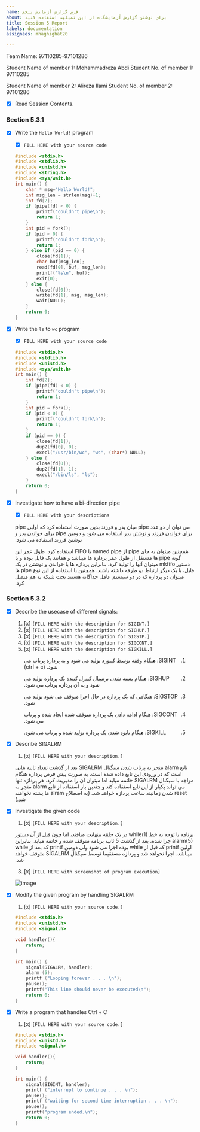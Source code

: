 ```yaml
---
name: فرم گزارش آزمایش پنجم
about: برای نوشتن گزارش آزمایشگاه از این تمپلیت استفاده کنید
title: Session 5 Report
labels: documentation
assignees: mhaghighat20

---
```


Team Name: 97110285-97101286

Student Name of member 1: Mohammadreza Abdi
Student No. of member 1: 97110285

Student Name of member 2: Alireza Ilami
Student No. of member 2: 97101286

- [x] Read Session Contents.

### Section 5.3.1

- [x] Write the `Hello World!` program
    - [x] `FILL HERE with your source code`
    
    ```c
    #include <stdio.h>
    #include <stdlib.h>
    #include <unistd.h>
    #include <string.h>
    #include <sys/wait.h>
    int main() {
        char * msg="Hello World!";
        int msg_len = strlen(msg)+1;
        int fd[2];
        if (pipe(fd) < 0) {
            printf("couldn't pipe\n");
            return 1;
        }
        int pid = fork();
        if (pid < 0) {
            printf("couldn't fork\n");
            return 1;
        } else if (pid == 0) {
            close(fd[1]);
            char buf[msg_len];
            read(fd[0], buf, msg_len);
            printf("%s\n", buf);
            exit(0);
        } else {
            close(fd[0]);
            write(fd[1], msg, msg_len);
            wait(NULL);
        }
        return 0;
    }
    ```
    
- [x] Write the `ls` to `wc` program
    - [x] `FILL HERE with your source code`
    
    ```c
    #include <stdio.h>
    #include <stdlib.h>
    #include <unistd.h>
    #include <sys/wait.h>
    int main() {
        int fd[2];
        if (pipe(fd) < 0) {
            printf("couldn't pipe\n");
            return 1;
        }
        int pid = fork();
        if (pid < 0) {
            printf("couldn't fork\n");
            return 1;
        }
        if (pid == 0) {
            close(fd[1]);
            dup2(fd[0], 0);
            execl("/usr/bin/wc", "wc", (char*) NULL);
        } else {
            close(fd[0]);
            dup2(fd[1], 1);
            execl("/bin/ls", "ls");
        }
        return 0;
    }
    ```

- [x] Investigate how to have a bi-direction pipe
    - [x] `FILL HERE with your descriptions`
    
    <div dir="rtl">
     
    می توان از دو عدد 
    pipe
    میان پدر و فرزند بدین صورت استفاده کرد که اولین
    pipe
    برای خواندن فرزند و نوشتن پدر استفاده می شود و دومین 
    pipe
    برای خواندن پدر و نوشتن فرزند استفاده می شود.
    
    همچنین میتوان به جای 
    pipe
    از
    named pipe
    یا
    FIFO
    استفاده کرد.
    طول عمر این گونه
    pipe
    ها مستقل از طول عمر پردازه ها میباشد و همانند یک فایل بوده و با دستور 
    mkfifo
    میتوان آنها را تولید کرد.
    بنابراین پردازه ها با خواندن و نوشتن در یک فایل، با یک دیگر ارتباط دو طرفه داشته باشند.
    همچنین با استفاده از این نوع
    pipe
    ها میتوان دو پردازه که در دو سیستم عامل جداگانه هستند تحت شبکه به هم متصل کرد.
    </div>
    

### Section 5.3.2

- [x] Describe the usecase of different signals:
    1. [x] `[FILL HERE with the description for SIGINT.]`
    2. [x] `[FILL HERE with the description for SIGHUP.]`
    3. [x] `[FILL HERE with the description for SIGSTP.]`
    4. [x] `[FILL HERE with the description for SIGCONT.]`
    5. [x] `[FILL HERE with the description for SIGKILL.]`

    <div dir="rtl">
    
    1. SIGINT:
    هنگام وقفه توسط کیبورد تولید می شود و به پردازه پرتاب می شود.
    (ctrl + c)
    
    2. SIGHUP:
    هنگام بسته شدن ترمینال کنترل کننده یک پردازه تولید می شود و به آن پردازه پرتاب می شود.
    
    3. SIGSTOP:
    هنگامی که یک پردازه در حال اجرا متوقف می شود تولید می شود.
    
    4. SIGCONT:
    هنگام ادامه دادن یک پردازه متوقف شده ایجاد شده و پرتاب می شود.
    
    5. SIGKILL:
    هنگام نابود شدن یک پردازه تولید شده و پرتاب می شود. 
    </div>

- [x] Describe SIGALRM
    1. [x] `[FILL HERE with your description.]`
 
    <div dir="rtl">
    
    تابع
    alarm
    منجر به پرتاب شدن سیگنال 
    SIGALRM
    بعد از گذشت تعداد ثانیه هایی است که در ورودی این تابع داده شده است.
    به صورت پیش فرض پردازه هنگام مواجه با سیگنال
    SIGALRM
    خاتمه میابد اما میتوان آن را مدیریت کرد.
    هر پردازه تنها می تواند یکبار از این تابع استفاده کند و چندین بار استفاده از تابع 
    alarm
    منجر به
    reset
    شدن زمانبند ساعت پردازه خواهد شد.
    (به اصطلاح 
    alram
    ها پشته نخواهند شد.)
    </div>

- [x] Investigate the given code
    1. [x] `[FILL HERE with your description.]`
    
    <div dir="rtl">
    
    برنامه با توجه به خط
    while(1)
    در یک حلقه بینهایت میافتد، اما چون قبل از آن دستور
    alarm(5)
    جرا شده، بعد از گذشت 5 ثانیه برنامه متوقف شده و خاتمه میابد. بنابراین اولین
    printf
    که قبل از 
    while
    بوده اجرا می شود ولی دومین 
    printf
    که بعد از
    while
    میباشد، اجرا نخواهد شد و پردازه مستقیما توسط سیگنال
    SIGALRM
    متوقف خواهد شد.
    </div>
    
    3. [x] `[FILL HERE with screenshot of program execution]`

    ![image](https://user-images.githubusercontent.com/45341111/129383390-665ba6a9-ecbf-4995-b47e-9d6f1d52c02f.png)


- [x] Modify the given program by handling SIGALRM
    1. [x] `[FILL HERE with your source code.]`

    ```c
    #include <stdio.h>
    #include <unistd.h>
    #include <signal.h>

    void handler(){
        return;
    }

    int main() {
        signal(SIGALRM, handler);
        alarm (5);
        printf ("Looping forever . . . \n");
        pause();
        printf("This line should never be executed\n");
        return 0;
    }
    ```

- [x] Write a program that handles Ctrl + C
    1. [x] `[FILL HERE with your source code.]`

    ```c
    #include <stdio.h>
    #include <unistd.h>
    #include <signal.h>

    void handler(){
        return;
    }

    int main() {
        signal(SIGINT, handler);
        printf ("interrupt to continue . . . \n");
        pause();
        printf ("waiting for second time interruption . . . \n");
        pause();
        printf("program ended.\n");
        return 0;
    }
    ```
